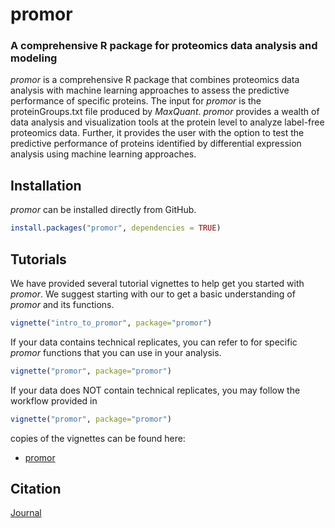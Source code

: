 # promor
### A comprehensive R package for proteomics data analysis and modeling

*promor* is a comprehensive R package that combines proteomics data analysis 
with machine learning approaches to assess the predictive performance of
specific proteins. The input for *promor* is the proteinGroups.txt file 
produced by *MaxQuant*. *promor* provides a wealth of data analysis and 
visualization tools at the protein level to analyze label-free proteomics data.
Further, it provides the user with
the option to test the predictive performance of proteins identified by
differential expression analysis using machine learning approaches.


## Installation

*promor*  can be installed directly from GitHub.

```r
install.packages("promor", dependencies = TRUE)

```

## Tutorials

We have provided several tutorial vignettes to help get you started with 
*promor*. 
We suggest starting with our 
to get a basic understanding of *promor* and its functions.
```r
vignette("intro_to_promor", package="promor")
```
If your data contains technical replicates, you can refer to 
for specific *promor* functions that you can use in your analysis.
```r
vignette("promor", package="promor")
```

If your data does NOT contain technical replicates, you may follow the 
workflow provided in 

```r
vignette("promor", package="promor")
```


copies of the vignettes can be found here:

- [promor](http://promor.html)

## Citation
[Journal](https://www.blabla)
